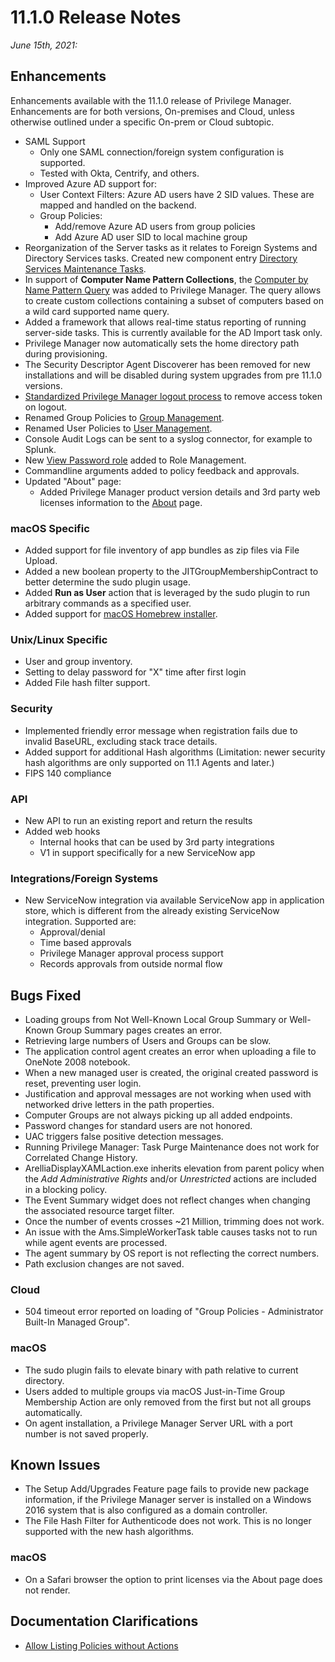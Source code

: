 [title]: # (11.1.0 Release)
[tags]: # (on-premises,cloud)
[priority]: # (30091)
# 11.1.0 Release Notes

_June 15th, 2021:_

## Enhancements

Enhancements available with the 11.1.0 release of Privilege Manager. Enhancements are for both versions, On-premises and Cloud, unless otherwise outlined under a specific On-prem or Cloud subtopic.

* SAML Support
  * Only one SAML connection/foreign system configuration is supported.
  * Tested with Okta, Centrify, and others.
* Improved Azure AD support for:
  * User Context Filters: Azure AD users have 2 SID values. These are mapped and handled on the backend.
  * Group Policies:
    * Add/remove Azure AD users from group policies
    * Add Azure AD user SID to local machine group
* Reorganization of the Server tasks as it relates to Foreign Systems and Directory Services tasks. Created new component entry [Directory Services Maintenance Tasks](../admin/tasks/server/fs-ds-maint.md).
* In support of __Computer Name Pattern Collections__, the [Computer by Name Pattern Query](../admin/resources/cust-data-src.md) was added to Privilege Manager. The query allows to create custom collections containing a subset of computers based on a wild card supported name query.
* Added a framework that allows real-time status reporting of running server-side tasks. This is currently available for the AD Import task only.
* Privilege Manager now automatically sets the home directory path during provisioning.
* The Security Descriptor Agent Discoverer has been removed for new installations and will be disabled during system upgrades from pre 11.1.0 versions.
* [Standardized Privilege Manager logout process](../getting-started/logout-scenarios.md) to remove access token on logout.
* Renamed Group Policies to [Group Management](../computer-groups/local-security/g-mgmt/index.md).
* Renamed User Policies to [User Management](../computer-groups/local-security/u-mgmt/index.md).
* Console Audit Logs can be sent to a syslog connector, for example to Splunk.
* New [View Password role](../admin/roles/index.md#privilege_manager_view_password_role) added to Role Management.
* Commandline arguments added to policy feedback and approvals.
* Updated "About" page:
  * Added Privilege Manager product version details and 3rd party web licenses information to the [About](../ui/navigation/about.md) page.

### macOS Specific

* Added support for file inventory of app bundles as zip files via File Upload.
* Added a new boolean property to the JITGroupMembershipContract to better determine the sudo plugin usage.
* Added __Run as User__ action that is leveraged by the sudo plugin to run arbitrary commands as a specified user.
* Added support for [macOS Homebrew installer](../computer-groups/macOS/examples/homebrew.md).

### Unix/Linux Specific

* User and group inventory.
* Setting to delay password for "X" time after first login
* Added File hash filter support.

### Security

* Implemented friendly error message when registration fails due to invalid BaseURL, excluding stack trace details.
* Added support for additional Hash algorithms (Limitation: newer security hash algorithms are only supported on 11.1 Agents and later.)
* FIPS 140 compliance

### API

* New API to run an existing report and return the results
* Added web hooks
  * Internal hooks that can be used by 3rd party integrations
  * V1 in support specifically for a new ServiceNow app

### Integrations/Foreign Systems

* New ServiceNow integration via available ServiceNow app in application store, which is different from the already existing ServiceNow integration. Supported are:
  * Approval/denial
  * Time based approvals
  * Privilege Manager approval process support
  * Records approvals from outside normal flow

## Bugs Fixed

* Loading groups from Not Well-Known Local Group Summary or Well-Known Group Summary pages creates an error.
* Retrieving large numbers of Users and Groups can be slow.
* The application control agent creates an error when uploading a file to OneNote 2008 notebook.
* When a new managed user is created, the original created password is reset, preventing user login.
* Justification and approval messages are not working when used with networked drive letters in the path properties.
* Computer Groups are not always picking up all added endpoints.
* Password changes for standard users are not honored.
* UAC triggers false positive detection messages.
* Running Privilege Manager: Task Purge Maintenance does not work for Correlated Change History.
* ArelliaDisplayXAMLaction.exe inherits elevation from parent policy when the _Add Administrative Rights_ and/or _Unrestricted_ actions are included in a blocking policy.
* The Event Summary widget does not reflect changes when changing the associated resource target filter.
* Once the number of events crosses ~21 Million, trimming does not work.
* An issue with the Ams.SimpleWorkerTask table causes tasks not to run while agent events are processed.
* The agent summary by OS report is not reflecting the correct numbers.
* Path exclusion changes are not saved.

### Cloud

* 504 timeout error reported on loading of "Group Policies - Administrator Built-In Managed Group".

### macOS

* The sudo plugin fails to elevate binary with path relative to current directory.
* Users added to multiple groups via macOS Just-in-Time Group Membership Action are only removed from the first but not all groups automatically.
* On agent installation, a Privilege Manager Server URL with a port number is not saved properly.

## Known Issues

* The Setup Add/Upgrades Feature page fails to provide new package information, if the Privilege Manager server is installed on a Windows 2016 system that is also configured as a domain controller.
* The File Hash Filter for Authenticode does not work. This is no longer supported with the new hash algorithms.

### macOS

* On a Safari browser the option to print licenses via the About page does not render.

## Documentation Clarifications

* [Allow Listing Policies without Actions](../computer-groups/app-control/examples/safe/index.md#allow_listing_policies_without_actions)

